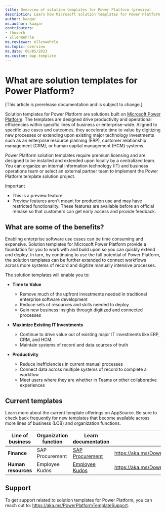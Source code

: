 ```yaml
---
title: Overview of solution templates for Power Platform (preview)
description: Learn how Microsoft solution templates for Power Platform empower you to create solutions.
author: kaagar
ms.author: kaagar
contributors: 
- thoverh
- EllenWehrle
ms.reviewer: ellenwehrle
ms.topic: overview
ms.date: 06/05/2023
ms.custom: bap-template
---
```


# What are solution templates for Power Platform?

[This article is prerelease documentation and is subject to change.]

Solution templates for Power Platform are solutions built on [Microsoft Power Platform](/power-platform/). The templates are designed drive productivity and operational efficiencies within specific lines of business or enterprise-wide. Aligned to specific use cases and outcomes, they accelerate time to value by digitizing new processes or extending upon existing major technology investments such as an enterprise resource planning (ERP), customer relationship management (CRM), or human capital management (HCM) systems.

Power Platform solution templates require premium licensing and are designed to be installed and extended upon locally by a centralized team. You can organize an internal information technology (IT) and  business operations team or select an external partner team to implement the Power Platform template solution project.

> [!IMPORTANT]
>
> - This is a preview feature.
> - Preview features aren't meant for production use and may have restricted functionality. These features are available before an official release so that customers can get early access and provide feedback.

## What are some of the benefits?

Enabling enterprise software use cases can be time consuming and expensive. Solution templates for Microsoft Power Platform provide a foundation for you to work with and build upon so you can quickly extend and deploy. In turn, by continuing to use the full potential of Power Platform, the solution templates can be further extended to connect workflows across more systems of record and digitize manually intensive processes.

The solution templates will enable you to:

- **Time to Value**
  - Remove much of the upfront investments needed in traditional enterprise software development
  - Reduce sets of resources and skills needed to deploy
  - Gain new business insights through digitized and connected processes

- **Maximize Existing IT Investments**
  - Continue to drive value out of existing major IT investments like ERP, CRM, and HCM
  - Maintain systems of record and data sources of truth

- **Productivity**
  - Reduce inefficiencies in current manual processes
  - Connect data across multiple systems of record to complete a workflow
  - Meet users where they are whether in Teams or other collaborative experiences

## Current templates

Learn more about the current template offerings on AppSource. Be sure to check back frequently for new templates that become available across more lines of business (LOB) and organization functions.

| Line of business | Organization function | Learn documentation                                                                                                         |  Download                                     |
|------------------|-----------------------|-----------------------------------------------------------------------------------------------------------------------------|-----------------------------------------------|
| **Finance**          | SAP Procurement       | [SAP Procurement](/powerapps-docs/sample-apps/solution-templates-power-platform/finance-sap-procurement/overview.md) | <https://aka.ms/DownloadSAPProcurementTemplate> |
| **Human resources**  | Employee Kudos        | [Employee Kudos](/powerapps-docs/sample-apps/solution-templates-power-platform/hr-employee-kudos/overview.md)        | <https://aka.ms/DownloadEmployeeKudosTemplate>  |

## Support

To get support related to solution templates for Power Platform, you can reach out to: <https://aka.ms/PowerPlatformTemplateSupport>.
